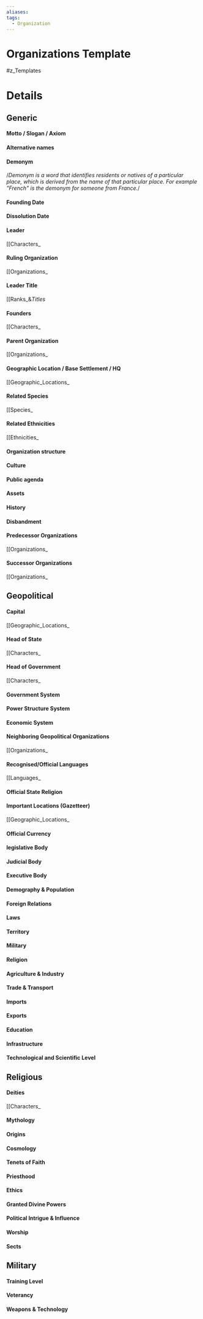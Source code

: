 ```yaml
---
aliases: 
tags:
  - Organization
---
```

# Organizations Template
#z_Templates


# Details

## Generic
#### Motto / Slogan / Axiom
#### Alternative names
#### Demonym
/*Demonym is a word that identifies residents or natives of a particular place, which is derived from the name of that particular place. For example "French" is the demonym for someone from France.*/
#### Founding Date
#### Dissolution Date
#### Leader
[[Characters_
#### Ruling Organization
[[Organizations_
#### Leader Title
[[Ranks_&_Titles_
#### Founders
[[Characters_
#### Parent Organization
[[Organizations_
#### Geographic Location / Base Settlement / HQ
[[Geographic_Locations_
#### Related Species
[[Species_
#### Related Ethnicities
[[Ethnicities_
#### Organization structure
#### Culture
#### Public agenda
#### Assets
#### History
#### Disbandment
#### Predecessor Organizations
[[Organizations_
#### Successor Organizations
[[Organizations_
## Geopolitical
#### Capital
[[Geographic_Locations_
#### Head of State
[[Characters_
#### Head of Government
[[Characters_
#### Government System
#### Power Structure System
#### Economic System
#### Neighboring Geopolitical Organizations
[[Organizations_
#### Recognised/Official Languages
[[Languages_
#### Official State Religion
#### Important Locations (Gazetteer)
[[Geographic_Locations_
#### Official Currency
#### legislative Body
#### Judicial Body
#### Executive Body
#### Demography & Population
#### Foreign Relations
#### Laws
#### Territory
#### Military
#### Religion
#### Agriculture & Industry
#### Trade & Transport
#### Imports
#### Exports
#### Education
#### Infrastructure
#### Technological and Scientific Level
## Religious
#### Deities
[[Characters_
#### Mythology
#### Origins
#### Cosmology
#### Tenets of Faith
#### Priesthood
#### Ethics
#### Granted Divine Powers
#### Political Intrigue & Influence
#### Worship
#### Sects
## Military
#### Training Level
#### Veterancy
#### Weapons & Technology
